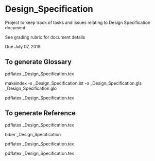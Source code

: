 # Design_Specification
Project to keep track of tasks and issues relating to Design Specification document

See grading rubric for document details

Due July 07, 2019

## To generate Glossary
pdflatex _Design_Specification.tex

makeindex -s _Design_Specification.ist -o _Design_Specification.gls _Design_Specification.glo

pdflatex _Design_Specification.tex

## To generate Reference
pdflatex _Design_Specification.tex

biber _Design_Specification

pdflatex _Design_Specification.tex

pdflatex _Design_Specification.tex